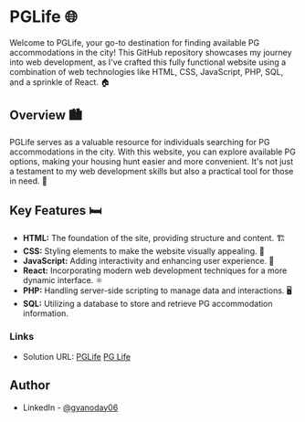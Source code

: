 # PGLife 🌐

Welcome to PGLife, your go-to destination for finding available PG accommodations in the city! This GitHub repository showcases my journey into web development, as I've crafted this fully functional website using a combination of web technologies like HTML, CSS, JavaScript, PHP, SQL, and a sprinkle of React. 🏠

## Overview 🏙️

PGLife serves as a valuable resource for individuals searching for PG accommodations in the city. With this website, you can explore available PG options, making your housing hunt easier and more convenient. It's not just a testament to my web development skills but also a practical tool for those in need. 🚀

## Key Features 🛏️

- **HTML:** The foundation of the site, providing structure and content. 🏗️
- **CSS:** Styling elements to make the website visually appealing. 🎨
- **JavaScript:** Adding interactivity and enhancing user experience. 🧩
- **React:** Incorporating modern web development techniques for a more dynamic interface. ⚛️
- **PHP:** Handling server-side scripting to manage data and interactions. 🖥️
- **SQL:** Utilizing a database to store and retrieve PG accommodation information. 

### Links

- Solution URL: [PGLife](pglifegk.free.nf) <a href="pglifegk.free.nf" target="__blank">PG Life</a>

## Author
- LinkedIn - [@gyanoday06](https://www.linkedin.com/in/gyanoday06)

